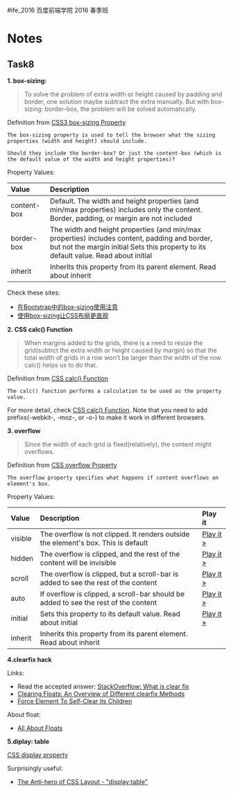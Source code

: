#ife_2016 百度前端学院 2016 春季班

Notes
===


Task8
---
**1. box-sizing:**

>To solve the problem of extra width or height caused by padding and border, one solution maybe subtract the extra manually. But with box-sizing: border-box, the problem will be solved automatically.

Definition from [CSS3 box-sizing Property](http://www.w3schools.com/cssref/css3_pr_box-sizing.asp)
```
The box-sizing property is used to tell the browser what the sizing properties (width and height) should include.

Should they include the border-box? Or just the content-box (which is the default value of the width and height properties)?
```
Property Values:

| Value	| Description |
| :--- | :--- |
| content-box	| Default. The width and height properties (and min/max properties) includes only the content. Border, padding, or margin are not included |
| border-box |	The width and height properties (and min/max properties) includes content, padding and border, but not the margin initial Sets this property to its default value. Read about initial|
| inherit	| Inherits this property from its parent element. Read about inherit|

Check these sites:

- [在Bootstrap中的box-sizing使用注意](http://www.uedsc.com/bootstrap-box-sizing.html)
- [使用box-sizing让CSS布局更直观](http://www.jb51.net/softjc/309879.html)

**2. CSS calc() Function**

>When margins added to the grids, there is a need to resize the grid(subtrct the extra width or height caused by margin) so that the total width of grids in a row won't be larger than the width of the row. calc() helps us to do that.

Definition from [CSS calc() Function](http://www.w3schools.com/CSSref/func_calc.asp)
```
The calc() function performs a calculation to be used as the property value.
```

For more detail, check [CSS calc() Function](http://www.w3schools.com/CSSref/func_calc.asp). Note that you need to add prefixs(-webkit-, -moz-, or -o-) to make it work in different browsers.

**3. overflow**

>Since the width of each grid is fixed(relatively), the content might overflows.

Definition from [CSS overflow Property](http://www.w3schools.com/cssref/pr_pos_overflow.asp)
```
The overflow property specifies what happens if content overflows an element's box.
```
Property Values:

| Value |	Description |	Play it |
| :--- | :--- | :--- |
| visible |	The overflow is not clipped. It renders outside the element's box. This is default |	[Play it »](http://www.w3schools.com/cssref/playit.asp?filename=playcss_overflow) |
| hidden |	The overflow is clipped, and the rest of the content will be invisible |	[Play it »](http://www.w3schools.com/cssref/playit.asp?filename=playcss_overflow&preval=hidden) |
| scroll |	The overflow is clipped, but a scroll-bar is added to see the rest of the content |	[Play it »](http://www.w3schools.com/cssref/playit.asp?filename=playcss_overflow&preval=scroll) |
| auto |	If overflow is clipped, a scroll-bar should be added to see the rest of the content |	[Play it »](http://www.w3schools.com/cssref/playit.asp?filename=playcss_overflow&preval=auto) |
| initial |	Sets this property to its default value. Read about initial |	[Play it »](http://www.w3schools.com/cssref/playit.asp?filename=playcss_overflow&preval=initial) |
| inherit |	Inherits this property from its parent element. Read about inherit| |

**4.clearfix hack**

Links:
- Read the accepted answer: [StackOverflow: What is clear fix](http://stackoverflow.com/questions/8554043/what-is-clearfix)
- [Clearing Floats: An Overview of Different clearfix Methods](http://www.sitepoint.com/clearing-floats-overview-different-clearfix-methods/)
- [Force Element To Self-Clear its Children](https://css-tricks.com/snippets/css/clear-fix/)

About float:

- [All About Floats](https://css-tricks.com/all-about-floats/)

**5.diplay: table**

[CSS display property](http://www.w3schools.com/cssref/pr_class_display.asp)

Surprisingly useful:

- [The Anti-hero of CSS Layout - "display:table"](http://colintoh.com/blog/display-table-anti-hero)

